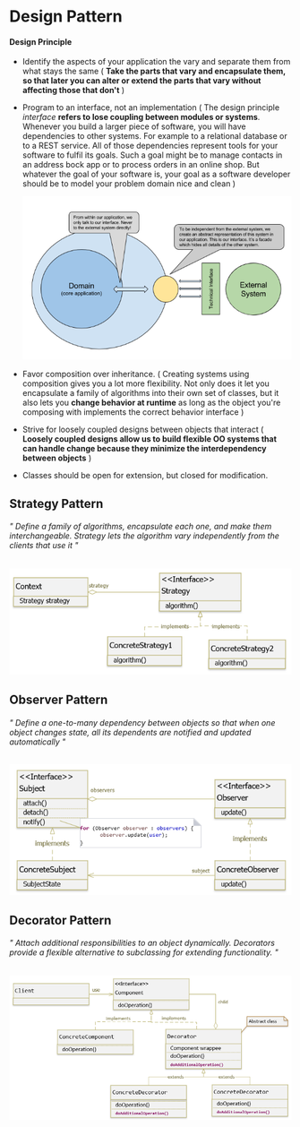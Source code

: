 # Design Pattern

#### Design Principle

- Identify the aspects of your application the vary and separate them from what stays the same ( **Take the parts that vary and encapsulate them, so that later you can alter or extend the parts that vary without affecting those that don't** )

- Program to an interface, not an implementation ( The design principle *interface* **refers to lose coupling between modules or systems**. Whenever you build a larger piece of software, you will have dependencies to other systems. For example to a relational database or to a REST service. All of those dependencies represent tools for your software to fulfil its goals. Such a goal might be to manage contacts in an address bock app or to process orders in an online shop. But whatever the goal of your software is, your goal as a software developer should be to model your problem domain nice and clean )

  <img src="image/programming-to-an-interface.png" />

- Favor composition over inheritance. ( Creating systems using composition gives you a lot more flexibility. Not only does it let you encapsulate a family of algorithms into their own set of classes, but it also lets you **change behavior at runtime** as long as the object you're composing with implements the correct behavior interface )

- Strive for loosely coupled designs between objects that interact ( **Loosely coupled designs allow us to build flexible OO systems that can handle change because they minimize the interdependency between objects** )

- Classes should be open for extension, but closed for modification.

## Strategy Pattern

###### " Define a family of algorithms, encapsulate each one, and make them interchangeable. Strategy lets the algorithm vary independently from the clients that use it "

<img src="image/design-patterns-strategy-diagram.png" />

## Observer Pattern

###### " Define a one-to-many dependency between objects so that when one object changes state, all its dependents are notified and updated automatically "

<img src="image/design-patterns-observer-diagram.png" />

## Decorator Pattern

###### " Attach additional responsibilities to an object dynamically. Decorators provide a flexible alternative to subclassing for extending functionality. "

<img src="image/design-patterns-decorator-diagram.png" />